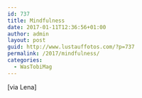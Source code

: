 ```yaml
---
id: 737
title: Mindfulness
date: 2017-01-11T12:36:56+01:00
author: admin
layout: post
guid: http://www.lustauffotos.com/?p=737
permalink: /2017/mindfulness/
categories:
  - WasTobiMag
---
```

[via Lena]